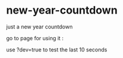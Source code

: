 # new-year-countdown
just a new year countdown

go to page for using it : 

use ?dev=true to test the last 10 seconds
